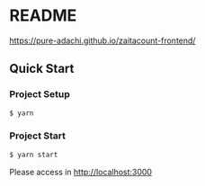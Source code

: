 # README

https://pure-adachi.github.io/zaitacount-frontend/

## Quick Start

### Project Setup

```sh
$ yarn
```

### Project Start

```sh
$ yarn start
```

Please access in [http://localhost:3000](http://localhost:3000)
